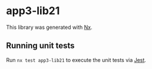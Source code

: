 # app3-lib21

This library was generated with [Nx](https://nx.dev).

## Running unit tests

Run `nx test app3-lib21` to execute the unit tests via [Jest](https://jestjs.io).
